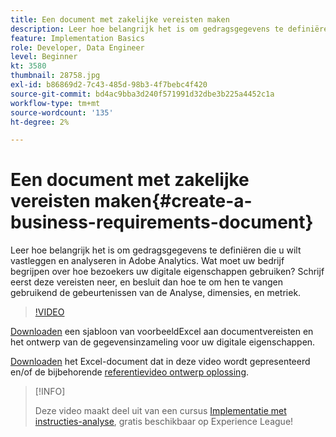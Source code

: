 ```yaml
---
title: Een document met zakelijke vereisten maken
description: Leer hoe belangrijk het is om gedragsgegevens te definiëren die u wilt vastleggen en analyseren in Adobe Analytics.
feature: Implementation Basics
role: Developer, Data Engineer
level: Beginner
kt: 3580
thumbnail: 28758.jpg
exl-id: b86869d2-7c43-485d-98b3-4f7bebc4f420
source-git-commit: bd4ac9bba3d240f571991d32dbe3b225a4452c1a
workflow-type: tm+mt
source-wordcount: '135'
ht-degree: 2%

---
```


# Een document met zakelijke vereisten maken{#create-a-business-requirements-document}

Leer hoe belangrijk het is om gedragsgegevens te definiëren die u wilt vastleggen en analyseren in Adobe Analytics. Wat moet uw bedrijf begrijpen over hoe bezoekers uw digitale eigenschappen gebruiken? Schrijf eerst deze vereisten neer, en besluit dan hoe te om hen te vangen gebruikend de gebeurtenissen van de Analyse, dimensies, en metriek.

>[!VIDEO](https://video.tv.adobe.com/v/28758/?quality=12)

[Downloaden](assets/aa-implementation-playbook.xlsx) een sjabloon van voorbeeldExcel aan documentvereisten en het ontwerp van de gegevensinzameling voor uw digitale eigenschappen.

[Downloaden](assets/geometrixx-clothiers-brd-sdr.xlsx) het Excel-document dat in deze video wordt gepresenteerd en/of de bijbehorende [referentievideo ontwerp oplossing](creating-and-maintaining-an-sdr.md).

>[!INFO]
>
> Deze video maakt deel uit van een cursus [Implementatie met instructies-analyse](https://experienceleague.adobe.com/?recommended=Analytics-D-1-2019.1), gratis beschikbaar op Experience League!
